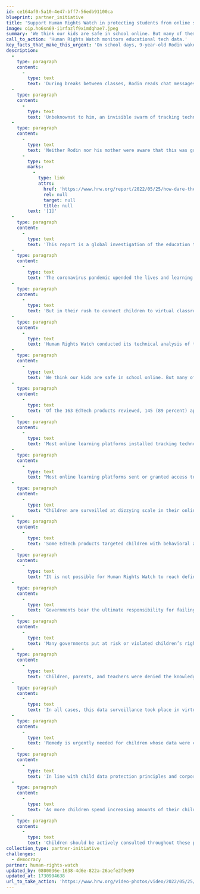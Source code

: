 ```yaml
---
id: ce164af0-5a10-4e47-bff7-56edb91100ca
blueprint: partner_initiative
title: 'Support Human Rights Watch in protecting students from online surveillance.'
image: oip.ho6sn69-i1rfazlf9ximdqhae7.jpeg
summary: 'We think our kids are safe in school online. But many of them are being surveilled, and parents have often been kept in the dark. Kids are priceless, not products.'
call_to_action: 'Human Rights Watch monitors educational tech data.'
key_facts_that_make_this_urgent: 'On school days, 9-year-old Rodin wakes up every morning at 8 a.m. in Istanbul, Turkey. He eats a bowl of chocolate cereal for breakfast; his mother reminds him, as she always does, to brush his teeth afterwards. By 9 a.m., he logs into class and waves hello to his teacher and to his classmates. He hopes that no one can tell that he’s a little sleepy, or that he’s behind on his homework.  (continued...)'
description:
  -
    type: paragraph
    content:
      -
        type: text
        text: 'During breaks between classes, Rodin reads chat messages from his classmates and idly doodles on the virtual whiteboard that his teacher leaves open. He watches his best friend draw a cat; he thinks his friend is much better at drawing than he is. Later in the afternoon, Rodin opens up a website to watch the nationally televised math class for that day. At the end of each day, he posts a picture of his homework to his teacher’s social media page.'
  -
    type: paragraph
    content:
      -
        type: text
        text: 'Unbeknownst to him, an invisible swarm of tracking technologies surveil Rodin’s online interactions throughout his day. Within milliseconds of Rodin logging into class in the morning, his school’s online learning platform begins tracking Rodin’s physical location—at home in his family’s living room, where he has spent most of his days during the pandemic lockdown. The virtual whiteboard passes along information about his doodling habits to advertising technology (AdTech) and other companies; when Rodin’s math class is over, trackers follow him outside of his virtual classroom and to the different apps and sites he visits across the internet. The social media platform Rodin uses to post his homework silently accesses his phone’s contact list and downloads personal details about his family and friends. Sophisticated algorithms review this trove of data, enough to piece together an intimate portrait of Rodin in order to figure out how he might be easily influenced.'
  -
    type: paragraph
    content:
      -
        type: text
        text: 'Neither Rodin nor his mother were aware that this was going on. They were only told by his teacher that he had to use these platforms every day to be marked as attending school during the Covid-19 pandemic.'
      -
        type: text
        marks:
          -
            type: link
            attrs:
              href: 'https://www.hrw.org/report/2022/05/25/how-dare-they-peep-my-private-life/childrens-rights-violations-governments#_ftn1'
              rel: null
              target: null
              title: null
        text: '[1]'
  -
    type: paragraph
    content:
      -
        type: text
        text: 'This report is a global investigation of the education technology (EdTech) endorsed by 49 governments for children’s education during the pandemic. Based on technical and policy analysis of 163 EdTech products, Human Rights Watch finds that governments’ endorsements of the majority of these online learning platforms put at risk or directly violated children’s privacy and other children’s rights, for purposes unrelated to their education.'
  -
    type: paragraph
    content:
      -
        type: text
        text: 'The coronavirus pandemic upended the lives and learning of children around the world. Most countries pivoted to some form of online learning, replacing physical classrooms with EdTech websites and apps; this helped fill urgent gaps in delivering some form of education to many children.'
  -
    type: paragraph
    content:
      -
        type: text
        text: 'But in their rush to connect children to virtual classrooms, few governments checked whether the EdTech they were rapidly endorsing or procuring for schools were safe for children. As a result, children whose families were able to afford access to the internet and connected devices, or who made hard sacrifices in order to do so, were exposed to the privacy practices of the EdTech products they were told or required to use during Covid-19 school closures.'
  -
    type: paragraph
    content:
      -
        type: text
        text: 'Human Rights Watch conducted its technical analysis of the products between March and August 2021, and subsequently verified its findings as detailed in the methodology section. Each analysis essentially took a snapshot of the prevalence and frequency of tracking technologies embedded in each product on a given date in that window. That prevalence and frequency may fluctuate over time based on multiple factors, meaning that an analysis conducted on later dates might observe variations in the behavior of the products.'
  -
    type: paragraph
    content:
      -
        type: text
        text: 'We think our kids are safe in school online. But many of them are being surveilled, and parents have often been kept in the dark. In the rush to connect kids to virtual classrooms during the Covid-19 pandemic, many governments failed to check that their education technology (EdTech) recommendations were safe for children to use. Kids are priceless, not products.'
  -
    type: paragraph
    content:
      -
        type: text
        text: 'Of the 163 EdTech products reviewed, 145 (89 percent) appeared to engage in data practices that put children’s rights at risk, contributed to undermining them, or actively infringed on these rights. These products monitored or had the capacity to monitor children, in most cases secretly and without the consent of children or their parents, in many cases harvesting data on who they are, where they are, what they do in the classroom, who their family and friends are, and what kind of device their families could afford for them to use.'
  -
    type: paragraph
    content:
      -
        type: text
        text: 'Most online learning platforms installed tracking technologies that trailed children outside of their virtual classrooms and across the internet, over time. Some invisibly tagged and fingerprinted children in ways that were impossible to avoid or get rid of—even if children, their parents, and teachers had been aware and had the desire and digital literacy to do so—without throwing the device away in the trash.'
  -
    type: paragraph
    content:
      -
        type: text
        text: "Most online learning platforms sent or granted access to children’s data to third-party companies, usually\_advertising technology (AdTech) companies. In doing so, they appear to have\_permitted the sophisticated algorithms of AdTech companies the opportunity to stitch together and analyze these data to guess at a child’s personal characteristics and interests, and to predict what a child might do next and how they might be influenced. Access to these insights could then be sold to anyone—advertisers, data brokers, and others—who sought to target a defined group of people with similar characteristics online."
  -
    type: paragraph
    content:
      -
        type: text
        text: "Children are surveilled at dizzying scale in their online classrooms. Human Rights Watch observed 145 EdTech products directly sending or granting access to children’s personal data to 196 third-party companies, overwhelmingly AdTech.\_Put another way, the number of AdTech companies receiving children’s data was discovered to be far greater than the EdTech companies sending this data to them."
  -
    type: paragraph
    content:
      -
        type: text
        text: 'Some EdTech products targeted children with behavioral advertising. By using children’s data—extracted from educational settings—to target them with personalized content and advertisements that follow them across the internet, these companies not only distorted children’s online experiences, but also risked influencing their opinions and beliefs at a time in their lives when they are at high risk of manipulative interference. Many more EdTech products sent children’s data to AdTech companies that specialize in behavioral advertising or whose algorithms determine what children see online.'
  -
    type: paragraph
    content:
      -
        type: text
        text: "It is not possible for Human Rights Watch to reach definitive conclusions as to the companies’ motivations in engaging in these actions, beyond reporting on what we observed in the data and the companies’ and governments’ own statements. In response to requests for comment, several EdTech companies denied collecting children’s data. Some companies denied that their products were intended for children’s use,\_or stressed that their virtual classroom pages for children’s use had adequate privacy protections, even if Human Rights Watch’s analysis found that pages adjacent to the virtual classroom pages (such as the login page, home page or adjacent page with children’s content) did not.\_AdTech companies denied knowledge that the data was being sent to them, indicating that in any case it was their clients’ responsibility not to send them children’s data."
  -
    type: paragraph
    content:
      -
        type: text
        text: 'Governments bear the ultimate responsibility for failing to protect children’s right to education. With the exception of a single government—Morocco—all governments reviewed in this report endorsed at least one EdTech product that risked or undermined children’s rights. Most EdTech products were offered to governments at no direct financial cost to them; in the process of endorsing and ensuring their wide adoption during Covid-19 school closures, governments offloaded the true costs of providing online education onto children, who were unknowingly forced to pay for their learning with their rights to privacy, access to information, and potentially freedom of thought.'
  -
    type: paragraph
    content:
      -
        type: text
        text: 'Many governments put at risk or violated children’s rights directly. Of the 42 governments that provided online education to children by building and offering their own EdTech products for use during the pandemic, 39 governments produced products that handled children’s personal data in ways that risked or infringed on their rights. Some of these governments made it compulsory for students and teachers to use their EdTech product, not only subjecting them to the risks of misuse or exploitation of their data, but also making it impossible for children to protect themselves by opting for alternatives to access their education.'
  -
    type: paragraph
    content:
      -
        type: text
        text: 'Children, parents, and teachers were denied the knowledge or opportunity to challenge these data surveillance practices. Most EdTech companies did not disclose their surveillance of children through their data; similarly, most governments did not provide notice to students, parents, and teachers when announcing their EdTech endorsements.'
  -
    type: paragraph
    content:
      -
        type: text
        text: 'In all cases, this data surveillance took place in virtual classrooms and educational settings where children could not reasonably object to such surveillance. Most EdTech companies did not allow their students to decline to be tracked; most of this monitoring happened secretly, without the child’s knowledge or consent. In most instances, it was impossible for children to opt out of such surveillance and data collection without opting out of compulsory education and giving up on formal learning altogether during the pandemic.'
  -
    type: paragraph
    content:
      -
        type: text
        text: 'Remedy is urgently needed for children whose data were collected during the pandemic and remain at risk of misuse and exploitation. Governments should conduct data privacy audits of the EdTech endorsed for children’s learning during the pandemic, remove those that fail these audits, and immediately notify and guide affected schools, teachers, parents, and children to prevent further collection and misuse of children’s data.'
  -
    type: paragraph
    content:
      -
        type: text
        text: 'In line with child data protection principles and corporations’ human rights responsibilities as outlined in the United Nations Guiding Principles on Business and Human Rights, EdTech and AdTech companies should not collect and process children’s data for advertising. Companies should inventory and identify all children’s data ingested during the pandemic, and ensure that they do not process, share, or use children’s data for purposes unrelated to the provision of children’s education. AdTech companies should immediately delete any children’s data they received; EdTech companies should work with governments to define clear retention and deletion rules for children’s data collected during the pandemic.'
  -
    type: paragraph
    content:
      -
        type: text
        text: 'As more children spend increasing amounts of their childhood online, their reliance on the connected world and digital services that enable their education will continue long after the end of the pandemic. Governments should develop, refine, and enforce modern child data protection laws and standards, and ensure that children who want to learn are not compelled to give up their other rights in order to do so.'
  -
    type: paragraph
    content:
      -
        type: text
        text: 'Children should be actively consulted throughout these processes, helping to build safeguards that protect meaningful, safe access to online learning environments that provide the space for children to develop their personalities and their mental and physical abilities to their fullest potential.'
collection_type: partner-initiative
challenges:
  - democracy
partner: human-rights-watch
updated_by: 0800036e-1638-4d6e-822a-26aefe2f9e99
updated_at: 1730994638
url_to_take_action: 'https://www.hrw.org/video-photos/video/2022/05/25/children-tracked-while-learning'
---
```

